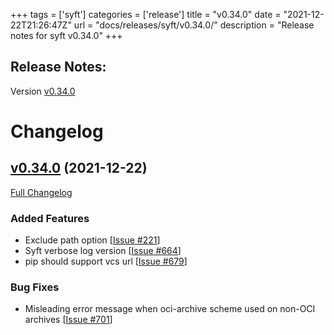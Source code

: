 +++
tags = ['syft']
categories = ['release']
title = "v0.34.0"
date = "2021-12-22T21:26:47Z"
url = "docs/releases/syft/v0.34.0/"
description = "Release notes for syft v0.34.0"
+++

## Release Notes:
Version [v0.34.0](https://github.com/anchore/syft/releases/tag/v0.34.0)

# Changelog

## [v0.34.0](https://github.com/anchore/syft/tree/v0.34.0) (2021-12-22)

[Full Changelog](https://github.com/anchore/syft/compare/v0.33.0...v0.34.0)

### Added Features

- Exclude path option [[Issue #221](https://github.com/anchore/syft/issues/221)]
- Syft verbose log version [[Issue #664](https://github.com/anchore/syft/issues/664)]
- pip should support vcs url  [[Issue #679](https://github.com/anchore/syft/issues/679)]

### Bug Fixes

- Misleading error message when oci-archive scheme used on non-OCI archives [[Issue #701](https://github.com/anchore/syft/issues/701)]
